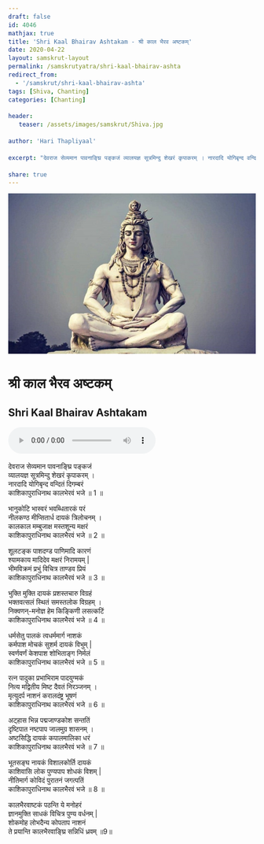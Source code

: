 ```yaml
---
draft: false
id: 4046    
mathjax: true    
title: 'Shri Kaal Bhairav Ashtakam - श्री काल भैरव अष्टकम्‌'    
date: 2020-04-22    
layout: samskrut-layout 
permalink: /samskrutyatra/shri-kaal-bhairav-ashta
redirect_from: 
  - '/samskrut/shri-kaal-bhairav-ashta'
tags: [Shiva, Chanting]
categories: [Chanting]
    
header:    
   teaser: /assets/images/samskrut/Shiva.jpg    
    
author: 'Hari Thapliyaal'    
    
excerpt: "देवराज सेव्यमान पावनाङ्घ्रि पङ्कजं व्यालयज्ञ सूत्रमिन्दु शेखरं कृपाकरम्‌ । नारदादि योगिबृन्द वन्दितं दिगम्बरं काशिकापुराधिनाथ कालभेरवं भजे ॥ 1 ॥ भानुकोटि भास्वरं भवब्धितारकं परं नीलकण्ठ मीप्सितार्ध दायकं त्रिलोचनम्‌ । कालकाल मम्बुजाक्ष मस्तशून्य मक्षरं काशिकापुराधिनाथ कालभैरवं भजे ॥ 2 ॥ शूलटङ्क पाशदण्ड"
    
share: true    
---
```

![](/assets/images/samskrut/Shiva.jpg)    
    
# श्री काल भैरव अष्टकम्‌    
## Shri Kaal Bhairav Ashtakam    
    
    
<audio controls>
  <source src="https://raw.githubusercontent.com/dasarpai/DAI-mp3/main/dasarpai-mp3/014-KaalBhairavAshtakam.mp3" type="audio/mp3">
  Your browser does not support the audio element.
</audio>     
    
    
    
देवराज सेव्यमान पावनाङ्घ्रि पङ्कजं    
व्यालयज्ञ सूत्रमिन्दु शेखरं कृपाकरम्‌ ।    
नारदादि योगिबृन्द वन्दितं दिगम्बरं    
काशिकापुराधिनाथ कालभेरवं भजे ॥ 1 ॥    
    
भानुकोटि भास्वरं भवब्धितारकं परं    
नीलकण्ठ मीप्सितार्ध दायकं त्रिलोचनम्‌ ।    
कालकाल मम्बुजाक्ष मस्तशून्य मक्षरं    
काशिकापुराधिनाथ कालभैरवं भजे ॥ 2 ॥    
    
शूलटङ्क पाशदण्ड पाणिमादि कारणं    
श्यामकाय मादिदेव मक्षरं निरामयम्‌ |    
भीमविक्रमं प्रभुं विचित्र ताण्डव प्रियं    
काशिकापुराधिनाथ कालभैरवं भजे ॥ 3 ॥    
    
भुक्ति मुक्ति दायकं प्रशस्तचारु विग्रहं    
भक्तवत्सलं स्थितं समस्तलोक विग्रहम्‌ ।    
निक्वणन्‌-मनोज्ञ हेम किङ्किणी लसत्कटिं    
काशिकापुराधिनाथ कालभैरवं भजे ॥ 4 ॥    
    
धर्मसेतु पालकं त्वधर्ममार्ग नाशकं    
कर्मपाश मोचकं सुशर्म दायकं विभुम्‌ |    
स्वर्णवर्णं केशपाश शोभिताङ्ग निर्मलं    
काशिकापुराधिनाथ कालभैरवं भजे ॥ 5 ॥    
    
रत्न पादुका प्रभाभिराम पादयुग्मकं    
नित्य मद्वितीय मिष्ट दैवतं निरञ्जनम्‌ ।    
मृत्युदर्प नाशनं करालदंष्ट्र भूषणं    
काशिकापुराधिनाथ कालभैरवं भजे ॥ 6 ॥    
    
अट्हास भिन्न पद्मजाण्डकोश सन्ततिं    
दृष्टिपात नष्टपाप जालमुग्र शासनम्‌ ।    
अष्टसिद्धि दायकं कपालमालिका धरं    
काशिकापुराधिनाथ कालभैरवं भजे ॥ 7 ॥    
    
भूतसङ्घ नायकं विशालकोर्ति दायकं    
काशिवासि लोक पुण्यपाप शोधकं विशम्‌ |    
नीतिमार्ग कोविदं पुरातनं जगत्पतिं    
काशिकापुराधिनाथ कालभैरवं भजे ॥ 8 ॥    
    
कालभैरवाष्टकं पठन्ति ये मनोहरं    
ज्ञानमुक्ति साधकं विचित्र पुण्य वर्धनम्‌ |    
शोकमोह लोभदैन्य कोपताप नाशनं    
ते प्रयान्ति कालभैरवाङ्घ्रि सन्निधिं ध्रवम्‌ ॥9॥    
    
